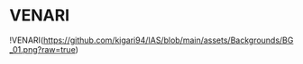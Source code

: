 # VENARI

!VENARI(https://github.com/kigari94/IAS/blob/main/assets/Backgrounds/BG_01.png?raw=true)


